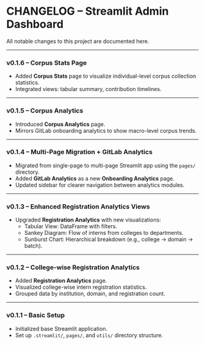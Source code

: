 # CHANGELOG – Streamlit Admin Dashboard

All notable changes to this project are documented here.

---

### v0.1.6 – Corpus Stats Page

- Added **Corpus Stats** page to visualize individual-level corpus collection statistics.
- Integrated views: tabular summary, contribution timelines.

---

### v0.1.5 – Corpus Analytics

- Introduced **Corpus Analytics** page.
- Mirrors GitLab onboarding analytics to show macro-level corpus trends.

---

### v0.1.4 – Multi-Page Migration + GitLab Analytics

- Migrated from single-page to multi-page Streamlit app using the `pages/` directory.
- Added **GitLab Analytics** as a new **Onboarding Analytics** page.
- Updated sidebar for clearer navigation between analytics modules.

---

### v0.1.3 – Enhanced Registration Analytics Views

- Upgraded **Registration Analytics** with new visualizations:
  - Tabular View: DataFrame with filters.
  - Sankey Diagram: Flow of interns from colleges to departments.
  - Sunburst Chart: Hierarchical breakdown (e.g., college → domain → batch).

---

### v0.1.2 – College-wise Registration Analytics

- Added **Registration Analytics** page.
- Visualized college-wise intern registration statistics.
- Grouped data by institution, domain, and registration count.

---

### v0.1.1 – Basic Setup

- Initialized base Streamlit application.
- Set up `.streamlit/`, `pages/`, and `utils/` directory structure.
